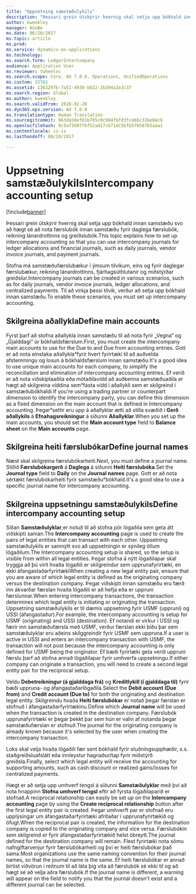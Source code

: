 ```yaml
---
title: "Uppsetning samstæðulykils"
description: "Þessari grein útskýrir hvernig skal setja upp bókhald innan samstæðu svo að hægt sé að nota færslubók innan samstæðu fyrir daglega færslubók, reikning lánardrottinns og greiðslubók."
author: kweekley
manager: AnnBe
ms.date: 06/20/2017
ms.topic: article
ms.prod: 
ms.service: dynamics-ax-applications
ms.technology: 
ms.search.form: LedgerInterCompany
audience: Application User
ms.reviewer: twheeloc
ms.search.scope: Core, AX 7.0.0, Operations, UnifiedOperations
ms.custom: 15761
ms.assetid: 1362297b-7a51-4930-b822-2b204a2e3c37
ms.search.region: Global
ms.author: kweekley
ms.search.validFrom: 2016-02-28
ms.dyn365.ops.version: AX 7.0.0
ms.translationtype: Human Translation
ms.sourcegitcommit: 663da58ef01b705c0c984fbfd3fce8bc31be04c6
ms.openlocfilehash: 9c5e73d97f6f52a417cb71dc5bfb57658765aaa1
ms.contentlocale: is-is
ms.lasthandoff: 08/29/2017

---
```


# <a name="intercompany-accounting-setup"></a><span data-ttu-id="2ce5d-103">Uppsetning samstæðulykils</span><span class="sxs-lookup"><span data-stu-id="2ce5d-103">Intercompany accounting setup</span></span>

[!include[banner](../includes/banner.md)]


<span data-ttu-id="2ce5d-104">Þessari grein útskýrir hvernig skal setja upp bókhald innan samstæðu svo að hægt sé að nota færslubók innan samstæðu fyrir daglega færslubók, reikning lánardrottinns og greiðslubók.</span><span class="sxs-lookup"><span data-stu-id="2ce5d-104">This topic explains how to set up intercompany accounting so that you can use intercompany journals for ledger allocations and financial journals, such as daily journals, vendor invoice journals, and payment journals.</span></span>

<span data-ttu-id="2ce5d-105">Stofna má samstæðufærslubækur í ýmsum tilvikum, eins og fyrir daglegar færslubækur,  reikning lánardrottinns, fjárhagsúthlutanir og miðstýrðar greiðslur.</span><span class="sxs-lookup"><span data-stu-id="2ce5d-105">Intercompany journals can be created in various scenarios, such as for daily journals, vendor invoice journals, ledger allocations, and centralized payments.</span></span> <span data-ttu-id="2ce5d-106">Til að virkja þessi tilvik, verður að setja upp bókhald innan samstæðu.</span><span class="sxs-lookup"><span data-stu-id="2ce5d-106">To enable these scenarios, you must set up intercompany accounting.</span></span>

## <a name="define-main-accounts"></a><span data-ttu-id="2ce5d-107">Skilgreina aðallykla</span><span class="sxs-lookup"><span data-stu-id="2ce5d-107">Define main accounts</span></span>
<span data-ttu-id="2ce5d-108">Fyrst þarf að stofna aðallykla innan samstæðu til að nota fyrir „Vegna“ og „Gjalddagi“ úr bókhaldsfærslum.</span><span class="sxs-lookup"><span data-stu-id="2ce5d-108">First, you must create the intercompany main accounts to use for the Due to and Due from accounting entries.</span></span> <span data-ttu-id="2ce5d-109">Gott er að nota einstaka aðallykla°fyrir hvert fyrirtæki til að auðvelda afstemmingu og losun á bókhaldsfærslum innan samstæðu.</span><span class="sxs-lookup"><span data-stu-id="2ce5d-109">It's a good idea to use unique main accounts for each company, to simplify the reconciliation and elimination of intercompany accounting entries.</span></span> <span data-ttu-id="2ce5d-110">Ef verið er að nota viðskiptaaðila eða mótaðilavídd að auðkenna samstæðuaðila er hægt að skilgreina víddina sem°fasta vídd í aðallykli sem er skilgreind í samstæðubókhaldi.</span><span class="sxs-lookup"><span data-stu-id="2ce5d-110">If you're using a trading partner or counterpart dimension to identify the intercompany party, you can define this dimension as a fixed dimension on the main account that is defined in Intercompany accounting.</span></span> <span data-ttu-id="2ce5d-111">Þegar°settir eru upp á aðallyklar ætti að stilla svæðið í **Gerð aðallykils** á **Efnahagsreikningur** á síðunni **Aðallyklar**.</span><span class="sxs-lookup"><span data-stu-id="2ce5d-111">When you set up the main accounts, you should set the **Main account type** field to **Balance sheet** on the **Main accounts** page.</span></span>

## <a name="define-journal-names"></a><span data-ttu-id="2ce5d-112">Skilgreina heiti færslubókar</span><span class="sxs-lookup"><span data-stu-id="2ce5d-112">Define journal names</span></span>
<span data-ttu-id="2ce5d-113">Næst skal skilgreina færslubókarheiti.</span><span class="sxs-lookup"><span data-stu-id="2ce5d-113">Next, you must define a journal name.</span></span> <span data-ttu-id="2ce5d-114">Stillið **Færslubókargerð** á **Daglega** á síðunni **Heiti færslubóka**.</span><span class="sxs-lookup"><span data-stu-id="2ce5d-114">Set the **Journal type** field to **Daily** on the **Journal names** page.</span></span> <span data-ttu-id="2ce5d-115">Gott er að nota sértækt færslubókarheiti fyrir samstæðu°bókhald.</span><span class="sxs-lookup"><span data-stu-id="2ce5d-115">It's a good idea to use a specific journal name for intercompany accounting.</span></span>

## <a name="define-intercompany-accounting-setup"></a><span data-ttu-id="2ce5d-116">Skilgreina uppsetningu samstæðulykils</span><span class="sxs-lookup"><span data-stu-id="2ce5d-116">Define intercompany accounting setup</span></span>
<span data-ttu-id="2ce5d-117">Síðan **Samstæðulyklar**,er notuð til að stofna pör lögaðila sem geta átt viðskipti saman.</span><span class="sxs-lookup"><span data-stu-id="2ce5d-117">The **Intercompany accounting** page is used to create the pairs of legal entities that can transact with each other.</span></span> <span data-ttu-id="2ce5d-118">Uppsetning samstæðulykils er samnýtt svo að uppsetningin er sýnileg öllum lögaðilum.</span><span class="sxs-lookup"><span data-stu-id="2ce5d-118">The Intercompany accounting setup is shared, so the setup is visible from within all legal entities.</span></span> <span data-ttu-id="2ce5d-119">Þegar stofna á nýtt lögaðilapar skal tryggja að þú virit hvaða lögaðili er skilgreindur sem upprunafyrirtæki, en ekki áfangastaðarfyrirtæki</span><span class="sxs-lookup"><span data-stu-id="2ce5d-119">When creating a new legal entity pair, ensure that you are aware of which legal entity is defined as the originating company versus the destination company.</span></span> <span data-ttu-id="2ce5d-120">Þegar viðskipti innan samstæðu eru færð inn ákvarðar færslan hvaða lögaðili er að hefja eða er uppruni færslunnar.</span><span class="sxs-lookup"><span data-stu-id="2ce5d-120">When entering intercompany transactions, the transaction determines which legal entity is initiating or originating the transaction.</span></span> <span data-ttu-id="2ce5d-121">Uppsetning samstæðulykils er til dæmis uppsetning fyrir USMF (uppruni) og USSI (áfangastaður).</span><span class="sxs-lookup"><span data-stu-id="2ce5d-121">For example, the intercompany accounting is setup for USMF (originating) and USSI (destination).</span></span> <span data-ttu-id="2ce5d-122">Ef notandi er virkur í USSI og færir inn samstæðufærsla með USMF, verður færslan ekki bíðu þar sem samstæðulyklar eru aðeins skilggreindir fyrir USMF sem uppruna.</span><span class="sxs-lookup"><span data-stu-id="2ce5d-122">If a user is active in USSI and enters an intercompany transaction with USMF, the transaction will not post because the intercompany accounting is only defined for USMF being the originator.</span></span> <span data-ttu-id="2ce5d-123">Ef bæði fyrirtæki geta verið uppruni færslu þarf að stofna annað lögaðilapar fyrir umhverfa uppsetningu.</span><span class="sxs-lookup"><span data-stu-id="2ce5d-123">If either company can originate a transaction, you will need to create a second legal entity pair for the reciprocal setup.</span></span> 

<span data-ttu-id="2ce5d-124">Veldu **Debetreikningur (á gjalddaga frá)** og **Kreditlykill (í gjalddaga til)** fyrir bæði uppruna- og áfangastaðarlögaðila.</span><span class="sxs-lookup"><span data-stu-id="2ce5d-124">Select the **Debit account (Due from)** and **Credit account (Due to)** for both the originating and destination legal entity.</span></span> <span data-ttu-id="2ce5d-125">Skilgreindu hvaða **Heiti færslubókar** er notað þegar færslan er stofnuð í áfangastaðarfyrirtækinu.</span><span class="sxs-lookup"><span data-stu-id="2ce5d-125">Define which **Journal name** will be used when the transaction is created in the destination company.</span></span> <span data-ttu-id="2ce5d-126">Færslubók upprunafyrirtæki er þegar þekkt þar sem hún er valin af notanda þegar samstæðufærslan er stofnuð.</span><span class="sxs-lookup"><span data-stu-id="2ce5d-126">The journal for the originating company is already known because it's selected by the user when creating the intercompany transaction.</span></span> 

<span data-ttu-id="2ce5d-127">Loks skal velja hvaða lögaðili fær sent bókhald fyrir stuðningsupphæðir, s.s. staðgreiðsluafslátt eða innleystur hagnaður/tap fyrir miðstýrð greiðsla.</span><span class="sxs-lookup"><span data-stu-id="2ce5d-127">Finally, select which legal entity will receive the accounting for supporting amounts, such as cash discount or realized gains/losses for centralized payments.</span></span> 

<span data-ttu-id="2ce5d-128">Hægt er að setja upp umhverf tengsl á síðunni **Samstæðulyklar** með því að nota hnappinn **Stofna umhverf tengsl** eftir að fyrsta lögaðilaparið er stofnað.</span><span class="sxs-lookup"><span data-stu-id="2ce5d-128">A reciprocal relationship can easily be set up on the **Intercompany accounting** page by using the **Create reciprocal relationship** button after the first legal entity pair is created.</span></span> <span data-ttu-id="2ce5d-129">Þegar umhverft par er stofnað  eru upplýsingar um áfangastaðarfyrirtæki afritaðar í upprunafyrirtækið og öfugt.</span><span class="sxs-lookup"><span data-stu-id="2ce5d-129">When the reciprocal pair is created, the information for the destination company is copied to the originating company and vice versa.</span></span> <span data-ttu-id="2ce5d-130">Færslubókin sem skilgreind er fyrir áfangastaðarfyrirtækið helst óbreytt.</span><span class="sxs-lookup"><span data-stu-id="2ce5d-130">The journal defined for the destination company will remain.</span></span> <span data-ttu-id="2ce5d-131">Flest fyrirtæki nota sömu nafngiftarvenjur fyrir færslubókarheiti og því er heiti færslubókar það sama.</span><span class="sxs-lookup"><span data-stu-id="2ce5d-131">Most organizations use the same naming convention for their journal names, so that the journal name is the same.</span></span> <span data-ttu-id="2ce5d-132">Ef heiti færslubókar er annað birtist viðvörun í reitnum til að láta þig vita að færslubók sé ekki til og að hægt sé að velja aðra færslubók.</span><span class="sxs-lookup"><span data-stu-id="2ce5d-132">If the journal name is different, a warning will appear on the field to notify you that the journal doesn't exist and a different journal can be selected.</span></span>




